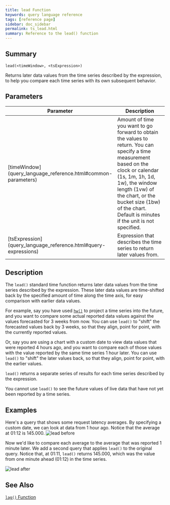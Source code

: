 ```yaml
---
title: lead Function
keywords: query language reference
tags: [reference page]
sidebar: doc_sidebar
permalink: ts_lead.html
summary: Reference to the lead() function
---
```

## Summary
```
lead(<timeWindow>, <tsExpression>)
```
Returns later data values from the time series described by the expression, to help you compare each time series with its own subsequent behavior.

## Parameters
<table>
<tbody>
<thead>
<tr><th width="20%">Parameter</th><th width="80%">Description</th></tr>
</thead>
<tr><td markdown="span"> [timeWindow](query_language_reference.html#common-parameters)</td>
<td>Amount of time you want to go forward to obtain the values to return. You can specify a time measurement based on the clock or calendar (1s, 1m, 1h, 1d, 1w), the window length (1vw) of the chart, or the bucket size (1bw) of the chart. Default is minutes if the unit is not specified.
</td></tr>
<tr>
<td markdown="span"> [tsExpression](query_language_reference.html#query-expressions)</td>
<td>Expression that describes the time series to return later values from. </td></tr>
</tbody>
</table>


## Description

The `lead()` standard time function returns later data values from the time series described by the expression. These later data values are time-shifted back by the specified amount of time along the time axis, for easy comparison with earlier data values.

For example, say you have used [`hw()`](ts_hw.html) to project a time series into the future, and you want to compare some actual reported data values against the values forecasted for 3 weeks from now.  You can use `lead()` to "shift" the forecasted values back by 3 weeks, so that they align, point for point, with the currently reported values.

Or, say you are using a chart with a custom date to view data values that were reported 4 hours ago, and you want to  compare each of those values with the value reported by the same time series 1 hour later.  You can use `lead()` to "shift" the later values back, so that they align, point for point, with the earlier values.

`lead()` returns a separate series of results for each time series described by the expression.

You cannot use `lead()` to see the future values of live data that have not yet been reported by a time series.

## Examples

Here's a query that shows some request latency averages. By specifying a custom date, we can look at data from 1 hour ago. Notice that the average at 01:12 is 145.000.
![lead before](images/ts_lead_before.png)

Now we'd like to compare each average to the average that was reported 1 minute later. We add a second query that applies `lead()` to the original query. Notice that, at 01:11, `lead()` returns 145.000, which was the value from one minute ahead (01:12) in the time series.

![lead after](images/ts_lead_after.png)

<!--- add an example that involves hw() some day --->

## See Also
[`lag()` Function](ts_lag.html)
